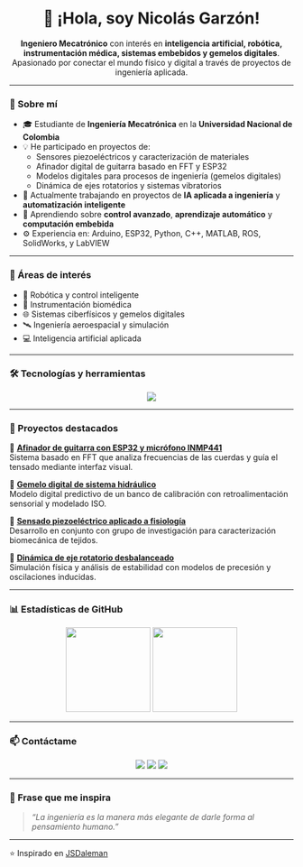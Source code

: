 <!-- PROFILE README Nicolas-Eule -->

<h1 align="center">👋 ¡Hola, soy Nicolás Garzón!</h1>

<p align="center">
  <b>Ingeniero Mecatrónico</b> con interés en <b>inteligencia artificial, robótica, instrumentación médica, sistemas embebidos y gemelos digitales</b>.<br>
  Apasionado por conectar el mundo físico y digital a través de proyectos de ingeniería aplicada.
</p>

---

### 🚀 Sobre mí

- 🎓 Estudiante de **Ingeniería Mecatrónica** en la **Universidad Nacional de Colombia**  
- 💡 He participado en proyectos de:
  - Sensores piezoeléctricos y caracterización de materiales
  - Afinador digital de guitarra basado en FFT y ESP32
  - Modelos digitales para procesos de ingeniería (gemelos digitales)
  - Dinámica de ejes rotatorios y sistemas vibratorios  
- 🔭 Actualmente trabajando en proyectos de **IA aplicada a ingeniería** y **automatización inteligente**
- 🌱 Aprendiendo sobre **control avanzado**, **aprendizaje automático** y **computación embebida**
- ⚙️ Experiencia en: Arduino, ESP32, Python, C++, MATLAB, ROS, SolidWorks, y LabVIEW

---

### 🧠 Áreas de interés

- 🤖 Robótica y control inteligente  
- 🧩 Instrumentación biomédica  
- 🌐 Sistemas ciberfísicos y gemelos digitales  
- 🛰️ Ingeniería aeroespacial y simulación  
- 💻 Inteligencia artificial aplicada  

---

### 🛠️ Tecnologías y herramientas

<p align="center">
  <img src="https://skillicons.dev/icons?i=python,cpp,arduino,matlab,ros,git,github,linux,vscode,html,css,js" />
</p>

---

### 🌟 Proyectos destacados

🔹 [**Afinador de guitarra con ESP32 y micrófono INMP441**](#)  
Sistema basado en FFT que analiza frecuencias de las cuerdas y guía el tensado mediante interfaz visual.

🔹 [**Gemelo digital de sistema hidráulico**](#)  
Modelo digital predictivo de un banco de calibración con retroalimentación sensorial y modelado ISO.

🔹 [**Sensado piezoeléctrico aplicado a fisiología**](#)  
Desarrollo en conjunto con grupo de investigación para caracterización biomecánica de tejidos.

🔹 [**Dinámica de eje rotatorio desbalanceado**](#)  
Simulación física y análisis de estabilidad con modelos de precesión y oscilaciones inducidas.

---

### 📊 Estadísticas de GitHub

<p align="center">
  <img height="150em" src="https://github-readme-stats.vercel.app/api?username=Nicolas-Eule&show_icons=true&theme=tokyonight&count_private=true" />
  <img height="150em" src="https://github-readme-stats.vercel.app/api/top-langs/?username=Nicolas-Eule&layout=compact&theme=tokyonight" />
</p>

---

### 📫 Contáctame

<p align="center">
  <a href="mailto:nicolas.garzon@example.com"><img src="https://img.shields.io/badge/Correo%20Electrónico-D14836?style=flat&logo=gmail&logoColor=white"/></a>
  <a href="https://www.linkedin.com/in/nicolas-garzon"><img src="https://img.shields.io/badge/LinkedIn-0A66C2?style=flat&logo=linkedin&logoColor=white"/></a>
  <a href="https://github.com/Nicolas-Eule"><img src="https://img.shields.io/badge/GitHub-181717?style=flat&logo=github&logoColor=white"/></a>
</p>

---

### 🧩 Frase que me inspira

> *“La ingeniería es la manera más elegante de darle forma al pensamiento humano.”*

---

⭐️ Inspirado en [JSDaleman](https://github.com/JSDaleman)
